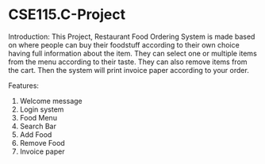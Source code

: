 # CSE115.C-Project
Introduction:
This Project, Restaurant Food Ordering System is made based on where people can buy their foodstuff according to their own choice having full information about the item. They can select one or multiple items from the menu according to their taste. They can also remove items from the cart. Then the system will print invoice paper according to your order. 

Features:
1.  Welcome message
2.	Login system
3.	Food Menu
4. 	Search Bar
5.	Add Food
6.	Remove Food
7.	Invoice paper
